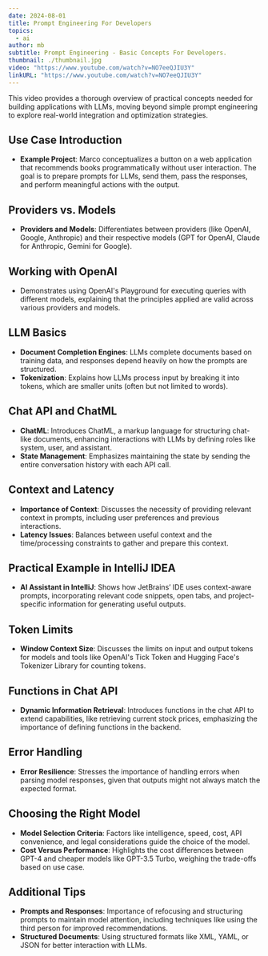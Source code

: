 ```yaml
---
date: 2024-08-01
title: Prompt Engineering For Developers
topics:
  - ai
author: mb
subtitle: Prompt Engineering - Basic Concepts For Developers.
thumbnail: ./thumbnail.jpg
video: "https://www.youtube.com/watch?v=NO7eeQJIU3Y"
linkURL: "https://www.youtube.com/watch?v=NO7eeQJIU3Y"
---
```


This video provides a thorough overview of practical concepts needed for building applications with LLMs, moving beyond simple prompt engineering to explore real-world integration and optimization strategies.

## Use Case Introduction

- **Example Project**: Marco conceptualizes a button on a web application that recommends books programmatically without user interaction. The goal is to prepare prompts for LLMs, send them, pass the responses, and perform meaningful actions with the output.

## Providers vs. Models

- **Providers and Models**: Differentiates between providers (like OpenAI, Google, Anthropic) and their respective models (GPT for OpenAI, Claude for Anthropic, Gemini for Google).

## Working with OpenAI

- Demonstrates using OpenAI's Playground for executing queries with different models, explaining that the principles applied are valid across various providers and models.

## LLM Basics

- **Document Completion Engines**: LLMs complete documents based on training data, and responses depend heavily on how the prompts are structured.
- **Tokenization**: Explains how LLMs process input by breaking it into tokens, which are smaller units (often but not limited to words).

## Chat API and ChatML

- **ChatML**: Introduces ChatML, a markup language for structuring chat-like documents, enhancing interactions with LLMs by defining roles like system, user, and assistant.
- **State Management**: Emphasizes maintaining the state by sending the entire conversation history with each API call.

## Context and Latency

- **Importance of Context**: Discusses the necessity of providing relevant context in prompts, including user preferences and previous interactions.
- **Latency Issues**: Balances between useful context and the time/processing constraints to gather and prepare this context.

## Practical Example in IntelliJ IDEA

- **AI Assistant in IntelliJ**: Shows how JetBrains’ IDE uses context-aware prompts, incorporating relevant code snippets, open tabs, and project-specific information for generating useful outputs.

## Token Limits

- **Window Context Size**: Discusses the limits on input and output tokens for models and tools like OpenAI's Tick Token and Hugging Face's Tokenizer Library for counting tokens.

## Functions in Chat API

- **Dynamic Information Retrieval**: Introduces functions in the chat API to extend capabilities, like retrieving current stock prices, emphasizing the importance of defining functions in the backend.

## Error Handling

- **Error Resilience**: Stresses the importance of handling errors when parsing model responses, given that outputs might not always match the expected format.

## Choosing the Right Model

- **Model Selection Criteria**: Factors like intelligence, speed, cost, API convenience, and legal considerations guide the choice of the model.
- **Cost Versus Performance**: Highlights the cost differences between GPT-4 and cheaper models like GPT-3.5 Turbo, weighing the trade-offs based on use case.

## Additional Tips

- **Prompts and Responses**: Importance of refocusing and structuring prompts to maintain model attention, including techniques like using the third person for improved recommendations.
- **Structured Documents**: Using structured formats like XML, YAML, or JSON for better interaction with LLMs.
